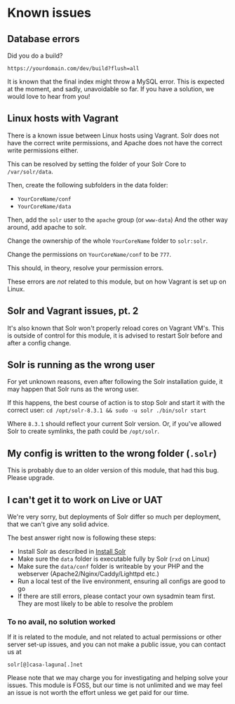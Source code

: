 # Known issues

## Database errors

Did you do a build?

`https://yourdomain.com/dev/build?flush=all`

It is known that the final index might throw a MySQL error.
This is expected at the moment, and sadly, unavoidable so far.
If you have a solution, we would love to hear from you!


## Linux hosts with Vagrant

There is a known issue between Linux hosts using Vagrant. Solr does not have
the correct write permissions, and Apache does not have the correct write permissions either.

This can be resolved by setting the folder of your Solr Core to `/var/solr/data`.

Then, create the following subfolders in the data folder:
- `YourCoreName/conf`
- `YourCoreName/data`

Then, add the `solr` user to the `apache` group (or `www-data`)
And the other way around, add apache to solr.

Change the ownership of the whole `YourCoreName` folder to `solr:solr`.

Change the permissions on `YourCoreName/conf` to be `777`.

This should, in theory, resolve your permission errors.

These errors are _not_ related to this module, but on how Vagrant is set up on Linux.

## Solr and Vagrant issues, pt. 2

It's also known that Solr won't properly reload cores on Vagrant VM's. This is outside
of control for this module, it is advised to restart Solr before and after a config change.

## Solr is running as the wrong user

For yet unknown reasons, even after following the Solr installation guide, it may happen
that Solr runs as the wrong user.

If this happens, the best course of action is to stop Solr and start it with the correct user:
`cd /opt/solr-8.3.1 && sudo -u solr ./bin/solr start`

Where `8.3.1` should reflect your current Solr version. Or, if you've allowed Solr to create
symlinks, the path could be `/opt/solr`.

## My config is written to the wrong folder (`.solr`)

This is probably due to an older version of this module, that had this bug. Please upgrade.

## I can't get it to work on Live or UAT

We're very sorry, but deployments of Solr differ so much per deployment, that we can't
give any solid advice.

The best answer right now is following these steps:
- Install Solr as described in [Install Solr](02-Solr.md)
- Make sure the `data` folder is executable fully by Solr (`rxd` on Linux)
- Make sure the `data/conf` folder is writeable by your PHP and the webserver (Apache2/Nginx/Caddy/Lighttpd etc.)
- Run a local test of the live environment, ensuring all configs are good to go
- If there are still errors, please contact your own sysadmin team first. They are most likely to be able to
resolve the problem

### To no avail, no solution worked

If it is related to the module, and not related to actual permissions or other server set-up issues, and you
 can not make a public issue, you can contact us at
 
`solr[@]casa-laguna[.]net`

Please note that we may charge you for investigating and helping solve your issues. This module is FOSS, but
our time is not unlimited and we may feel an issue is not worth the effort unless we get paid for our time.
